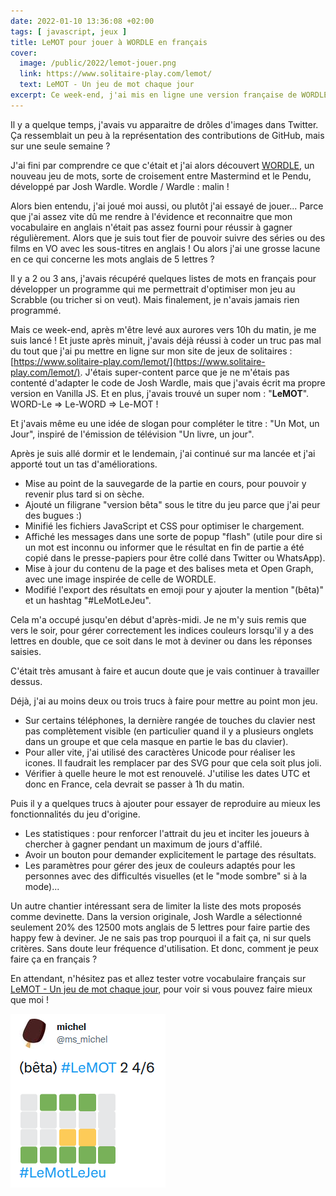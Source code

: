 ```yaml
---
date: 2022-01-10 13:36:08 +02:00
tags: [ javascript, jeux ]
title: LeMOT pour jouer à WORDLE en français
cover:
  image: /public/2022/lemot-jouer.png
  link: https://www.solitaire-play.com/lemot/
  text: LeMOT - Un jeu de mot chaque jour
excerpt: Ce week-end, j'ai mis en ligne une version française de WORDLE. J'ai développé mon propre code en Vanilla JS et en plus, j'ai trouvé un super nom "LeMOT", et même un slogan "Un Mot, un Jour" !
---
```


Il y a quelque temps, j'avais vu apparaitre de drôles d'images dans Twitter. Ça ressemblait un peu à la représentation des contributions de GitHub, mais sur une seule semaine ?

J'ai fini par comprendre ce que c'était et j'ai alors découvert [WORDLE](https://powerlanguage.co.uk/wordle/), un nouveau jeu de mots, sorte de croisement entre Mastermind et le Pendu, développé par Josh Wardle. Wordle / Wardle : malin !

Alors bien entendu, j'ai joué moi aussi, ou plutôt j'ai essayé de jouer... Parce que j'ai assez vite dû me rendre à l'évidence et reconnaitre que mon vocabulaire en anglais n'était pas assez fourni pour réussir à gagner régulièrement. Alors que je suis tout fier de pouvoir suivre des séries ou des films en VO avec les sous-titres en anglais ! Ou alors j'ai une grosse lacune en ce qui concerne les mots anglais de 5 lettres ?

Il y a 2 ou 3 ans, j'avais récupéré quelques listes de mots en français pour développer un programme qui me permettrait d'optimiser mon jeu au Scrabble (ou tricher si on veut). Mais finalement, je n'avais jamais rien programmé.

Mais ce week-end, après m'être levé aux aurores vers 10h du matin, je me suis lancé ! Et juste après minuit, j'avais déjà réussi à coder un truc pas mal du tout que j'ai pu mettre en ligne sur mon site de jeux de solitaires : [https://www.solitaire-play.com/lemot/](https://www.solitaire-play.com/lemot/). J'étais super-content parce que je ne m'étais pas contenté d'adapter le code de Josh Wardle, mais que j'avais écrit ma propre version en Vanilla JS. Et en plus, j'avais trouvé un super nom : "**LeMOT**". WORD-Le => Le-WORD => Le-MOT !

Et j'avais même eu une idée de slogan pour compléter le titre : "Un Mot, un Jour", inspiré de l'émission de télévision "Un livre, un jour".

Après je suis allé dormir et le lendemain, j'ai continué sur ma lancée et j'ai apporté tout un tas d'améliorations.

* Mise au point de la sauvegarde de la partie en cours, pour pouvoir y revenir plus tard si on sèche.
* Ajouté un filigrane "version bêta" sous le titre du jeu parce que j'ai peur des bugues :)
* Minifié les fichiers JavaScript et CSS pour optimiser le chargement.
* Affiché les messages dans une sorte de popup "flash" (utile pour dire si un mot est inconnu ou informer que le résultat en fin de partie a été copié dans le presse-papiers pour être collé dans Twitter ou WhatsApp).
* Mise à jour du contenu de la page et des balises meta et Open Graph, avec une image inspirée de celle de WORDLE.
* Modifié l'export des résultats en emoji pour y ajouter la mention "(bêta)" et un hashtag "#LeMotLeJeu".

Cela m'a occupé jusqu'en début d'après-midi. Je ne m'y suis remis que vers le soir, pour gérer correctement les indices couleurs lorsqu'il y a des lettres en double, que ce soit dans le mot à deviner ou dans les réponses saisies.

C'était très amusant à faire et aucun doute que je vais continuer à travailler dessus.

Déjà, j'ai au moins deux ou trois trucs à faire pour mettre au point mon jeu.

* Sur certains téléphones, la dernière rangée de touches du clavier nest pas complètement visible (en particulier quand il y a plusieurs onglets dans un groupe et que cela masque en partie le bas du clavier).
* Pour aller vite, j'ai utilisé des caractères Unicode pour réaliser les icones. Il faudrait les remplacer par des SVG pour que cela soit plus joli.
* Vérifier à quelle heure le mot est renouvelé. J'utilise les dates UTC et donc en France, cela devrait se passer à 1h du matin.

Puis il y a quelques trucs à ajouter pour essayer de reproduire au mieux les fonctionnalités du jeu d'origine.

* Les statistiques : pour renforcer l'attrait du jeu et inciter les joueurs à chercher à gagner pendant un maximum de jours d'affilé.
* Avoir un bouton pour demander explicitement le partage des résultats.
* Les paramètres pour gérer des jeux de couleurs adaptés pour les personnes avec des difficultés visuelles (et le "mode sombre" si à la mode)...

Un autre chantier intéressant sera de limiter la liste des mots proposés comme devinette. Dans la version originale, Josh Wardle a sélectionné seulement 20% des 12500 mots anglais de 5 lettres pour faire partie des happy few à deviner. Je ne sais pas trop pourquoi il a fait ça, ni sur quels critères. Sans doute leur fréquence d'utilisation. Et donc, comment je peux faire ça en français ?

En attendant, n'hésitez pas et allez tester votre vocabulaire français sur [LeMOT - Un jeu de mot chaque jour](https://www.solitaire-play.com/lemot/), pour voir si vous pouvez faire mieux que moi !

[![LeMOT](/public/2022/lemot2.png "Qui fait mieux ?")](https://www.solitaire-play.com/lemot/)
